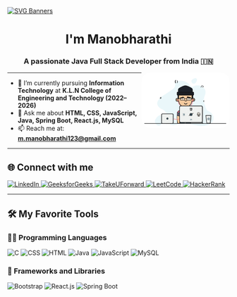 [![SVG Banners](https://svg-banners.vercel.app/api?type=origin&text1=Hello%20Everyone%20😁&text2=💖%20FullStack%20Developer&width=1000&height=300&align=center)](https://github.com/Akshay090/svg-banners)

<div align="center">

# I'm Manobharathi
### A passionate Java Full Stack Developer from India 🇮🇳
</div>

<img align="right" style="border-radius:20px;" alt="Coding" width="200" src="https://github.com/ayrus-369/ayrus-369/blob/main/github-gif.gif"/>

---

- 🔭 I’m currently pursuing **Information Technology** at **K.L.N College of Engineering and Technology (2022–2026)**  
- 💬 Ask me about **HTML, CSS, JavaScript, Java, Spring Boot, React.js, MySQL**  
- 📫 Reach me at: **m.manobharathi123@gmail.com**

---

## 🌐 Connect with me

<p align="left">
  <a href="https://www.linkedin.com/in/manobharathi-m-69585b23b/" target="_blank">
    <img src="https://raw.githubusercontent.com/rahuldkjain/github-profile-readme-generator/master/src/images/icons/Social/linked-in-alt.svg" alt="LinkedIn" width="40" height="30"/>
  </a>
  <a href="https://www.geeksforgeeks.org/user/mmanobharathi123/" target="_blank">
    <img src="https://raw.githubusercontent.com/rahuldkjain/github-profile-readme-generator/master/src/images/icons/Social/geeks-for-geeks.svg" alt="GeeksforGeeks" width="40" height="30"/>
  </a>
  <a href="https://takeuforward.org/profile/manobharathi" target="_blank">
    <img src="https://yt3.googleusercontent.com/ytc/AIdro_mdPFTT7VuJHQkvzW9gjJxvSV3bBDpEVNw8dWOmHjTT5g=s900-c-k-c0x00ffffff-no-rj" alt="TakeUForward" width="40" height="30"/>
  </a>
  <a href="https://leetcode.com/user6465gj/" target="_blank">
    <img src="https://upload.wikimedia.org/wikipedia/commons/1/19/LeetCode_logo_black.png" alt="LeetCode" width="40" height="30"/>
  </a>
  <a href="https://www.hackerrank.com/m_manobharathi11" target="_blank">
    <img src="https://cdn.worldvectorlogo.com/logos/hackerrank.svg" alt="HackerRank" width="40" height="30"/>
  </a>
</p>

---

## 🛠️ My Favorite Tools

### 👨‍💻 Programming Languages
<p>
  <img src="https://upload.wikimedia.org/wikipedia/commons/1/18/C_Programming_Language.svg" alt="C" width="40"/>
  <img src="https://static.wikia.nocookie.net/coding-help/images/0/05/CSS3_Logo.PNG" alt="CSS" width="40"/>
  <img src="https://img.icons8.com/color/48/html-5--v1.png" alt="HTML" width="40"/>
  <img src="https://cdn.jsdelivr.net/gh/devicons/devicon/icons/java/java-original.svg" alt="Java" width="40"/>
  <img src="https://img.icons8.com/color/48/javascript.png" alt="JavaScript" width="40"/>
  <img src="https://www.vectorlogo.zone/logos/mysql/mysql-official.svg" alt="MySQL" width="40"/>
</p>

### 🧰 Frameworks and Libraries
<p>
  <img src="https://getbootstrap.com/docs/5.0/assets/brand/bootstrap-logo-shadow.png" alt="Bootstrap" width="40"/>
  <img src="https://cdn.worldvectorlogo.com/logos/react-2.svg" alt="React.js" width="40"/>
  <img src="https://cdn.jsdelivr.net/gh/devicons/devicon/icons/spring/spring-original.svg" alt="Spring Boot" width="40"/>
</p>
